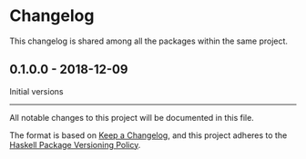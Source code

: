 # Changelog

This changelog is shared among all the packages within the same project.

## 0.1.0.0 - 2018-12-09

Initial versions

---

All notable changes to this project will be documented in this file.

The format is based on [Keep a Changelog](https://keepachangelog.com/en/1.0.0/),
and this project adheres to the [Haskell Package Versioning Policy](https://pvp.haskell.org/).
